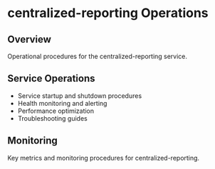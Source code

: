 # centralized-reporting Operations

## Overview
Operational procedures for the centralized-reporting service.

## Service Operations
- Service startup and shutdown procedures
- Health monitoring and alerting
- Performance optimization
- Troubleshooting guides

## Monitoring
Key metrics and monitoring procedures for centralized-reporting.
